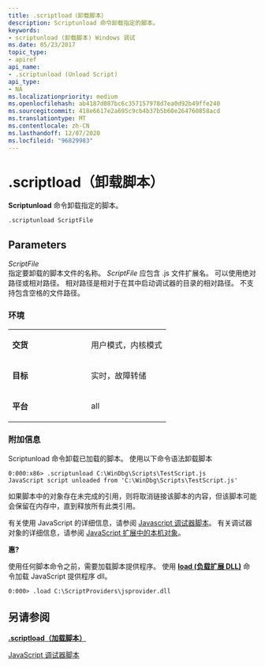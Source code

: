 ```yaml
---
title: .scriptload（卸载脚本）
description: Scriptunload 命令卸载指定的脚本。
keywords:
- scriptunload (卸载脚本) Windows 调试
ms.date: 05/23/2017
topic_type:
- apiref
api_name:
- .scriptunload (Unload Script)
api_type:
- NA
ms.localizationpriority: medium
ms.openlocfilehash: ab4187d087bc6c357157978d7ea0d92b49ffe240
ms.sourcegitcommit: 418e6617e2a695c9cb4b37b5b60e264760858acd
ms.translationtype: MT
ms.contentlocale: zh-CN
ms.lasthandoff: 12/07/2020
ms.locfileid: "96829983"
---
```

# <a name="scriptunload-unload-script"></a>.scriptload（卸载脚本）


**Scriptunload** 命令卸载指定的脚本。

```dbgcmd
.scriptunload ScriptFile
```

## <a name="span-idparametersspanspan-idparametersspanspan-idparametersspanparameters"></a><span id="Parameters"></span><span id="parameters"></span><span id="PARAMETERS"></span>Parameters


<span id="_______ScriptFile______"></span><span id="_______scriptfile______"></span><span id="_______SCRIPTFILE______"></span>*ScriptFile*   
指定要卸载的脚本文件的名称。 *ScriptFile* 应包含 .js 文件扩展名。 可以使用绝对路径或相对路径。 相对路径是相对于在其中启动调试器的目录的相对路径。 不支持包含空格的文件路径。

### <a name="span-idenvironmentspanspan-idenvironmentspanspan-idenvironmentspanenvironment"></a><span id="Environment"></span><span id="environment"></span><span id="ENVIRONMENT"></span>环境

<table>
<colgroup>
<col width="50%" />
<col width="50%" />
</colgroup>
<tbody>
<tr class="odd">
<td align="left"><p><strong>交货</strong></p></td>
<td align="left"><p>用户模式，内核模式</p></td>
</tr>
<tr class="even">
<td align="left"><p><strong>目标</strong></p></td>
<td align="left"><p>实时，故障转储</p></td>
</tr>
<tr class="odd">
<td align="left"><p><strong>平台</strong></p></td>
<td align="left"><p>all</p></td>
</tr>
</tbody>
</table>

 

### <a name="span-idadditional_informationspanspan-idadditional_informationspanspan-idadditional_informationspanadditional-information"></a><span id="Additional_Information"></span><span id="additional_information"></span><span id="ADDITIONAL_INFORMATION"></span>附加信息

Scriptunload 命令卸载已加载的脚本。 使用以下命令语法卸载脚本

```dbgcmd
0:000:x86> .scriptunload C:\WinDbg\Scripts\TestScript.js
JavaScript script unloaded from 'C:\WinDbg\Scripts\TestScript.js'
```

如果脚本中的对象存在未完成的引用，则将取消链接该脚本的内容，但该脚本可能会保留在内存中，直到释放所有此类引用。

有关使用 JavaScript 的详细信息，请参阅 [Javascript 调试器脚本](javascript-debugger-scripting.md)。 有关调试器对象的详细信息，请参阅 [JavaScript 扩展中的本机对象](native-objects-in-javascript-extensions.md)。

**惠?**

使用任何脚本命令之前，需要加载脚本提供程序。 使用 [**load (负载扩展 DLL)**](-load---loadby--load-extension-dll-.md) 命令加载 JavaScript 提供程序 dll。

```dbgcmd
0:000> .load C:\ScriptProviders\jsprovider.dll
```

## <a name="span-idsee_alsospansee-also"></a><span id="see_also"></span>另请参阅


[**.scriptload（加载脚本）**](-scriptload--load-script-.md)

[JavaScript 调试器脚本](javascript-debugger-scripting.md)

 

 






